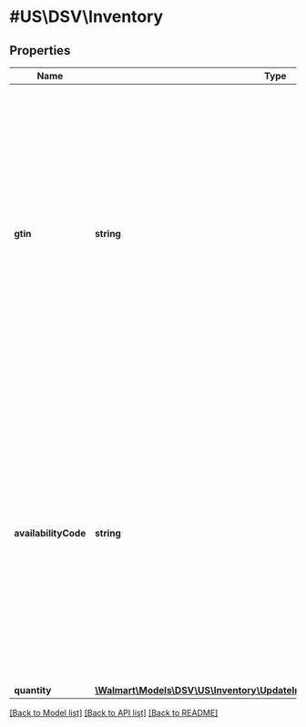 # #US\DSV\Inventory

## Properties

Name | Type | Description | Notes
------------ | ------------- | ------------- | -------------
**gtin** | **string** | Specifies the global trade item number (GTIN) item identifier.   The global trade item number is a 14-digit number, including the check digit, that is used worldwide and identifies the Each. If the user’s number is less than 14 digits, add zeros at the beginning. |
**availabilityCode** | **string** | Specifies how to manage the inventory update.   AC: The code used for standard inventory updates. Assign this code to an item with normal inventory.   AA: An item with infinite inventory. If users set AA as the availability code, they do not need to provide inventory for the item. |
**quantity** | [**\Walmart\Models\DSV\US\Inventory\UpdateInventoryForAnItemRequestQuantity**](UpdateInventoryForAnItemRequestQuantity.md) |  |


[[Back to Model list]](../) [[Back to API list]](../../Api/US/DSV) [[Back to README]](../../README.md)
